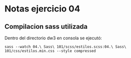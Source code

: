 # Notas ejercicio 04
## Compilacion sass utilizada

Dentro del directorio dw3 en consola se ejecutó:

`sass --watch 04.\ Sass\ 101/scss/estilos.scss:04.\ Sass\ 101/css/estilos.min.css --style compressed`